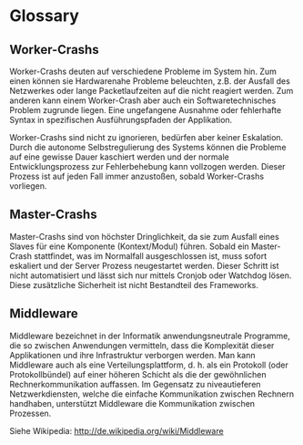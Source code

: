 # Glossary

## Worker-Crashs

Worker-Crashs deuten auf verschiedene Probleme im System hin. Zum einen können
sie Hardwarenahe Probleme beleuchten, z.B. der Ausfall des Netzwerkes oder lange
Packetlaufzeiten auf die nicht reagiert werden. Zum anderen kann einem Worker-Crash
aber auch ein Softwaretechnisches Problem zugrunde liegen. Eine ungefangene Ausnahme
oder fehlerhafte Syntax in spezifischen Ausführungspfaden der Applikation.

Worker-Crashs sind nicht zu ignorieren, bedürfen aber keiner Eskalation. Durch
die autonome Selbstregulierung des Systems können die Probleme auf eine gewisse
Dauer kaschiert werden und der normale Entwicklungsprozess zur Fehlerbehebung kann
vollzogen werden. Dieser Prozess ist auf jeden Fall immer anzustoßen, sobald
Worker-Crashs vorliegen.

## Master-Crashs

Master-Crashs sind von höchster Dringlichkeit, da sie zum Ausfall eines Slaves
für eine Komponente (Kontext/Modul) führen. Sobald ein Master-Crash stattfindet,
was im Normalfall ausgeschlossen ist, muss sofort eskaliert und der Server
Prozess neugestartet werden. Dieser Schritt ist nicht automatisiert und lässt
sich nur mittels Cronjob oder Watchdog lösen. Diese zusätzliche Sicherheit
ist nicht Bestandteil des Frameworks.

## Middleware

Middleware bezeichnet in der Informatik anwendungsneutrale Programme, die so
zwischen Anwendungen vermitteln, dass die Komplexität dieser Applikationen und
ihre Infrastruktur verborgen werden. Man kann Middleware auch als eine
Verteilungsplattform, d. h. als ein Protokoll (oder Protokollbündel) auf einer
höheren Schicht als die der gewöhnlichen Rechnerkommunikation auffassen. Im
Gegensatz zu niveautieferen Netzwerkdiensten, welche die einfache Kommunikation
zwischen Rechnern handhaben, unterstützt Middleware die Kommunikation zwischen
Prozessen.

Siehe Wikipedia: http://de.wikipedia.org/wiki/Middleware


